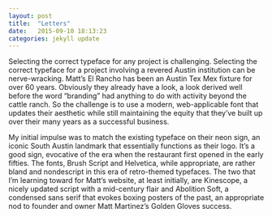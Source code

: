 ```yaml
---
layout: post
title:  "Letters"
date:   2015-09-10 18:13:23
categories: jekyll update
---
```

Selecting the correct typeface for any project is challenging. Selecting the correct typeface for a project involving a revered Austin institution can be nerve-wracking. Matt’s El Rancho has been an Austin Tex Mex fixture for over 60 years. Obviously they already have a look, a look derived well before the word “branding” had anything to do with activity beyond the cattle ranch. So the challenge is to use a modern, web-applicable font that updates their aesthetic while still maintaining the equity that they’ve built up over their many years as a successful business.

My initial impulse was to match the existing typeface on their neon sign, an iconic South Austin landmark that essentially functions as their logo. It’s a good sign, evocative of the era when the restaurant first opened in the early fifties. The fonts, Brush Script and Helvetica, while appropriate, are rather bland and nondescript in this era of retro-themed typefaces. The two that I’m learning toward for Matt’s website, at least initially, are Kinescope, a nicely updated script with a mid-century flair and Abolition Soft, a condensed sans serif that evokes boxing posters of the past, an appropriate nod to founder and owner Matt Martinez’s Golden Gloves success.